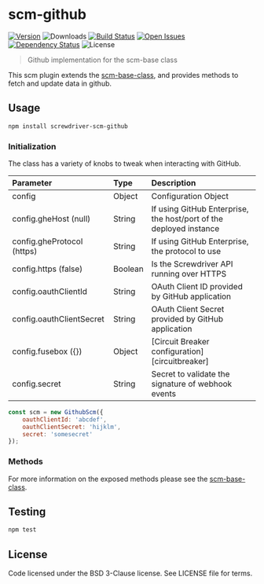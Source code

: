 # scm-github
[![Version][npm-image]][npm-url] ![Downloads][downloads-image] [![Build Status][status-image]][status-url] [![Open Issues][issues-image]][issues-url] [![Dependency Status][daviddm-image]][daviddm-url] ![License][license-image]

> Github implementation for the scm-base class

This scm plugin extends the [scm-base-class], and provides methods to fetch and update data in github.

## Usage

```bash
npm install screwdriver-scm-github
```

### Initialization

The class has a variety of knobs to tweak when interacting with GitHub.

| Parameter        | Type  |  Description |
| :-------------   | :---- | :-------------|
| config        | Object | Configuration Object |
| config.gheHost (null) | String | If using GitHub Enterprise, the host/port of the deployed instance |
| config.gheProtocol (https) | String | If using GitHub Enterprise, the protocol to use |
| config.https (false) | Boolean | Is the Screwdriver API running over HTTPS |
| config.oauthClientId | String | OAuth Client ID provided by GitHub application |
| config.oauthClientSecret | String | OAuth Client Secret provided by GitHub application |
| config.fusebox ({}) | Object | [Circuit Breaker configuration][circuitbreaker] |
| config.secret | String | Secret to validate the signature of webhook events |

```js
const scm = new GithubScm({
    oauthClientId: 'abcdef',
    oauthClientSecret: 'hijklm',
    secret: 'somesecret'
});
```

### Methods

For more information on the exposed methods please see the [scm-base-class].

## Testing

```bash
npm test
```

## License

Code licensed under the BSD 3-Clause license. See LICENSE file for terms.

[npm-image]: https://img.shields.io/npm/v/screwdriver-scm-github.svg
[npm-url]: https://npmjs.org/package/screwdriver-scm-github
[downloads-image]: https://img.shields.io/npm/dt/screwdriver-scm-github.svg
[license-image]: https://img.shields.io/npm/l/screwdriver-scm-github.svg
[issues-image]: https://img.shields.io/github/issues/screwdriver-cd/scm-github.svg
[issues-url]: https://github.com/screwdriver-cd/scm-github/issues
[status-image]: https://cd.screwdriver.cd/pipelines/2707e7cc74064f00937b0fad66568184ea4914ed/badge
[status-url]: https://cd.screwdriver.cd/pipelines/2707e7cc74064f00937b0fad66568184ea4914ed
[daviddm-image]: https://david-dm.org/screwdriver-cd/scm-github.svg?theme=shields.io
[daviddm-url]: https://david-dm.org/screwdriver-cd/scm-github
[scm-base-class]: https://github.com/screwdriver-cd/scm-base

